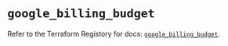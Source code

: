 # `google_billing_budget`

Refer to the Terraform Registory for docs: [`google_billing_budget`](https://registry.terraform.io/providers/hashicorp/google-beta/4.69.1/docs/resources/google_billing_budget).
